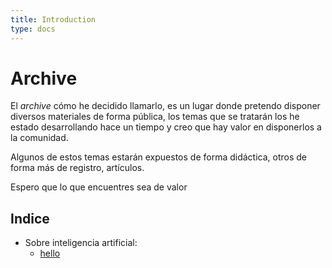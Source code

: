 ```yaml
---
title: Introduction
type: docs
---
```


# Archive

El _archive_ cómo he decidido llamarlo, es un lugar donde pretendo disponer diversos materiales de forma pública, los temas que se tratarán los he estado desarrollando hace un tiempo y creo que hay valor en disponerlos a la comunidad.

Algunos de estos temas estarán expuestos de forma didáctica, otros de forma más de registro, artículos.

Espero que lo que encuentres sea de valor


## Indice

- Sobre inteligencia artificial:
  - [hello](/archive/docs/ia-lideres/)